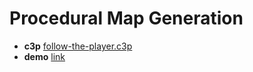 # Procedural Map Generation

* **c3p** [follow-the-player.c3p](source/c3p/procedural-map-generation.c3p)
* **demo** [link](demo)

